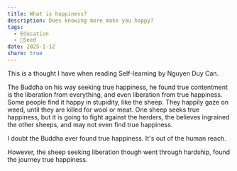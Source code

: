 ```yaml
---
title: What is happiness?
description: Does knowing more make you happy?
tags:
  - Education
  - 🌱Seed
date: 2025-1-12
share: true
---
```


This is a thought I have when reading Self-learning by Nguyen Duy Can.

The Buddha on his way seeking true happiness, he found true contentment is the liberation from everything, and even liberation from true happiness. Some people find it happy in stupidity, like the sheep. They happily gaze on weed, until they are killed for wool or meat. One sheep seeks true happiness, but it is going to fight against the herders, the believes ingrained the other sheeps, and may not even find true happiness. 

I doubt the Buddha ever found true happiness. It's out of the human reach. 

However, the sheep seeking liberation though went through hardship, found the journey true happiness. 